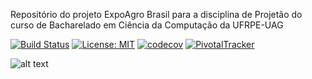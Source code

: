 Repositório do projeto ExpoAgro Brasil para a disciplina de Projetão do curso de Bacharelado em Ciência da Computação da UFRPE-UAG 


[![Build Status](https://travis-ci.org/vanecordelins/expoAgroBrasil.svg?branch=master)](https://travis-ci.org/vanecordelins/expoAgroBrasil)       [![License: MIT](https://img.shields.io/badge/License-MIT-yellow.svg)](https://github.com/vanecordelins/expoAgroBrasil/blob/master/LICENSE)  [![codecov](https://codecov.io/gh/vanecordelins/expoAgroBrasil/branch/master/graph/badge.svg)](https://codecov.io/gh/vanecordelins/expoAgroBrasil)  [![PivotalTracker](https://img.shields.io/badge/Pivotal%20Tracker-userstories-orange.svg)](https://www.pivotaltracker.com/n/projects/2027277)




![alt text](https://github.com/vanecordelins/expoAgroBrasil/blob/master/imagem_logo_readme.png)

